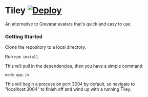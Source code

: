 # Tiley [![Deploy](https://www.herokucdn.com/deploy/button.svg)](https://heroku.com/deploy)

An alternative to Gravatar avatars that's quick and easy to use.

### Getting Started

Clone the repository to a local directory.

Run `npm install`

This will pull in the dependencies, then you have a simple command:

`node app.js`

This will begin a process on port 3004 by default, so navigate to "localhost:3004" to finish off and wind up with a running Tiley.
